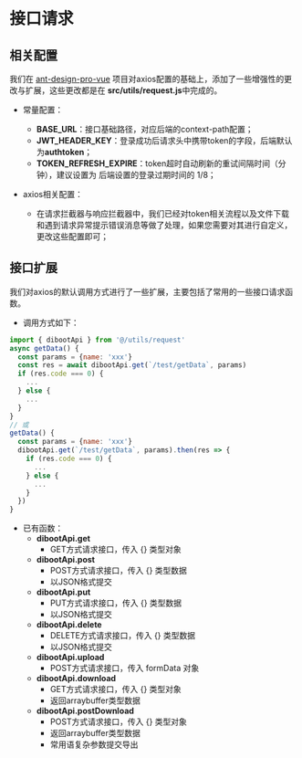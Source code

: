 # 接口请求

## 相关配置

我们在 [ant-design-pro-vue](https://github.com/sendya/ant-design-pro-vue) 项目对axios配置的基础上，添加了一些增强性的更改与扩展，这些更改都是在 **src/utils/request.js**中完成的。

* 常量配置：
    * **BASE_URL**：接口基础路径，对应后端的context-path配置；
    * **JWT_HEADER_KEY**：登录成功后请求头中携带token的字段，后端默认为**authtoken**；
    * **TOKEN_REFRESH_EXPIRE**：token超时自动刷新的重试间隔时间（分钟），建议设置为 后端设置的登录过期时间的 1/8；

* axios相关配置：
    * 在请求拦截器与响应拦截器中，我们已经对token相关流程以及文件下载和遇到请求异常提示错误消息等做了处理，如果您需要对其进行自定义，更改这些配置即可；

## 接口扩展

我们对axios的默认调用方式进行了一些扩展，主要包括了常用的一些接口请求函数。

* 调用方式如下：
```javascript
import { dibootApi } from '@/utils/request'
async getData() {
  const params = {name: 'xxx'}
  const res = await dibootApi.get(`/test/getData`, params)
  if (res.code === 0) {
    ...
  } else {
    ...
  }
}
// 或
getData() {
  const params = {name: 'xxx'}
  dibootApi.get(`/test/getData`, params).then(res => {
    if (res.code === 0) {
      ...
    } else {
      ...
    }
  })
}
```
* 已有函数：
    * **dibootApi.get**
        * GET方式请求接口，传入 {} 类型对象
    * **dibootApi.post**
        * POST方式请求接口，传入 {} 类型数据
        * 以JSON格式提交
    * **dibootApi.put**
        * PUT方式请求接口，传入 {} 类型数据
        * 以JSON格式提交
    * **dibootApi.delete**
        * DELETE方式请求接口，传入 {} 类型数据
        * 以JSON格式提交
    * **dibootApi.upload**
        * POST方式请求接口，传入 formData 对象
    * **dibootApi.download**
        * GET方式请求接口，传入 {} 类型对象
        * 返回arraybuffer类型数据
    * **dibootApi.postDownload**
        * POST方式请求接口，传入 {} 类型对象
        * 返回arraybuffer类型数据
        * 常用语复杂参数提交导出